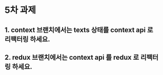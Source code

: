 # 5차 과제

## 1. context 브랜치에서는 texts 상태를 context api 로 리팩터링 하세요.

## 2. redux 브랜치에서는 context api 를 redux 로 리팩터링 하세요.
